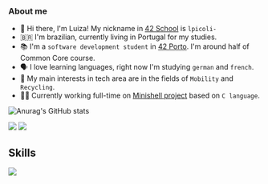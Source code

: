 ### About me 
- 👋 Hi there, I'm Luiza! My nickname in [42 School](https://www.42network.org/) is `lpicoli-`
- 🇧🇷 I'm brazilian, currently living in Portugal for my studies.
- 📚 I'm a `software development student` in [42 Porto](https://www.42porto.com/). I'm around half of Common Core course. 
- 🗣️ I love learning languages, right now I'm studying `german` and `french`.
- 👀 My main interests in tech area are in the fields of `Mobility` and `Recycling`.
- 👩‍💻 Currently working full-time on [Minishell project](https://github.com/ziliolu/42_minishell) based on `C language`.


![Anurag's GitHub stats](https://github-readme-stats.vercel.app/api?username=ziliolu&theme=dracula&show_icons=true)

<a href = "mailto:luzilio.p@gmail.com"><img src="https://img.shields.io/badge/-Gmail-%23333?style=for-the-badge&logo=gmail&logoColor=white" target="_blank"></a>
<a href="https://www.linkedin.com/in/luiza-zilio-4a7a14205/" target="_blank"><img src="https://img.shields.io/badge/-LinkedIn-%230077B5?style=for-the-badge&logo=linkedin&logoColor=white" target="_blank"></a> 

## Skills
<p align="left">
  <a href="https://skillicons.dev">
    <img src="https://skillicons.dev/icons?i=c,java,html,css,git,github,bash,linux,vim,vscode" />
  </a>
</p>
<!--
**ziliolu/ziliolu** is a ✨ _special_ ✨ repository because its `README.md` (this file) appears on your GitHub profile.

Here are some ideas to get you started:

- 🔭 I’m currently working on ...
- 🌱 I’m currently learning ...
- 👯 I’m looking to collaborate on ...
- 🤔 I’m looking for help with ...
- 💬 Ask me about ...
- 📫 How to reach me: ...
- 😄 Pronouns: ...
- ⚡ Fun fact: ...
-->
